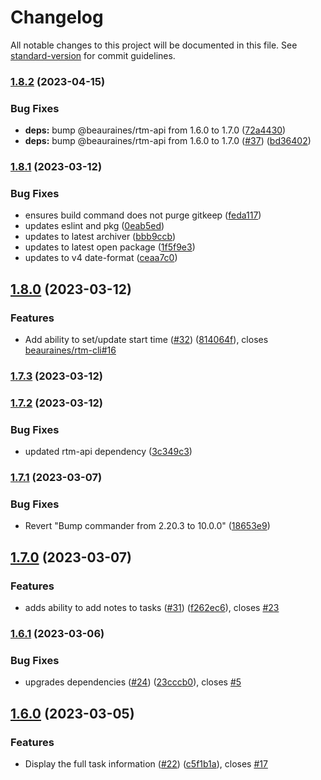 # Changelog

All notable changes to this project will be documented in this file. See [standard-version](https://github.com/conventional-changelog/standard-version) for commit guidelines.

### [1.8.2](https://github.com/beauraines/rtm-cli/compare/v1.8.1...v1.8.2) (2023-04-15)


### Bug Fixes

* **deps:** bump @beauraines/rtm-api from 1.6.0 to 1.7.0 ([72a4430](https://github.com/beauraines/rtm-cli/commit/72a44307895ce15fc3f9282aca44bcdc61ab923c))
* **deps:** bump @beauraines/rtm-api from 1.6.0 to 1.7.0 ([#37](https://github.com/beauraines/rtm-cli/issues/37)) ([bd36402](https://github.com/beauraines/rtm-cli/commit/bd364020c07f33ac335dc7cb481d32be642400f8))

### [1.8.1](https://github.com/beauraines/rtm-cli/compare/v1.8.0...v1.8.1) (2023-03-12)


### Bug Fixes

* ensures build command does not purge gitkeep ([feda117](https://github.com/beauraines/rtm-cli/commit/feda117e8abe32d7d3e25645f6d7adb8baffa6a9))
* updates eslint and pkg ([0eab5ed](https://github.com/beauraines/rtm-cli/commit/0eab5edd0581865af562a28f7e31b8ee8ebe7f67))
* updates to latest archiver ([bbb9ccb](https://github.com/beauraines/rtm-cli/commit/bbb9ccb215b6a729f0eea737eee76ab52568606c))
* updates to latest open package ([1f5f9e3](https://github.com/beauraines/rtm-cli/commit/1f5f9e39eee07712e8adb95e0388dd97d5c13876))
* updates to v4 date-format ([ceaa7c0](https://github.com/beauraines/rtm-cli/commit/ceaa7c051a041d8a1ed8eedb423b37f9caf806f2))

## [1.8.0](https://github.com/beauraines/rtm-cli/compare/v1.7.3...v1.8.0) (2023-03-12)


### Features

* Add ability to set/update start time ([#32](https://github.com/beauraines/rtm-cli/issues/32)) ([814064f](https://github.com/beauraines/rtm-cli/commit/814064fa7c75fed621c84fd06e022140df7577aa)), closes [beauraines/rtm-cli#16](https://github.com/beauraines/rtm-cli/issues/16)

### [1.7.3](https://github.com/beauraines/rtm-cli/compare/v1.7.2...v1.7.3) (2023-03-12)

### [1.7.2](https://github.com/beauraines/rtm-cli/compare/v1.7.1...v1.7.2) (2023-03-12)


### Bug Fixes

* updated rtm-api dependency ([3c349c3](https://github.com/beauraines/rtm-cli/commit/3c349c311276dbf524732da6abd36d9ee96204d4))

### [1.7.1](https://github.com/beauraines/rtm-cli/compare/v1.7.0...v1.7.1) (2023-03-07)


### Bug Fixes

* Revert "Bump commander from 2.20.3 to 10.0.0" ([18653e9](https://github.com/beauraines/rtm-cli/commit/18653e9cb4976a6bfacfdaead5b990d3a29eef3e))

## [1.7.0](https://github.com/beauraines/rtm-cli/compare/v1.6.1...v1.7.0) (2023-03-07)


### Features

* adds ability to add notes to tasks ([#31](https://github.com/beauraines/rtm-cli/issues/31)) ([f262ec6](https://github.com/beauraines/rtm-cli/commit/f262ec6f02d024a5f3c49e10f79db2c6fabcf0fa)), closes [#23](https://github.com/beauraines/rtm-cli/issues/23)

### [1.6.1](https://github.com/beauraines/rtm-cli/compare/v1.6.0...v1.6.1) (2023-03-06)


### Bug Fixes

* upgrades dependencies ([#24](https://github.com/beauraines/rtm-cli/issues/24)) ([23cccb0](https://github.com/beauraines/rtm-cli/commit/23cccb0db0c20650224750a423aa629a5daff2c1)), closes [#5](https://github.com/beauraines/rtm-cli/issues/5)

## [1.6.0](https://github.com/beauraines/rtm-cli/compare/v1.5.1...v1.6.0) (2023-03-05)


### Features

* Display the full task information ([#22](https://github.com/beauraines/rtm-cli/issues/22)) ([c5f1b1a](https://github.com/beauraines/rtm-cli/commit/c5f1b1ac9734decf557005f49294c8030658d105)), closes [#17](https://github.com/beauraines/rtm-cli/issues/17)
